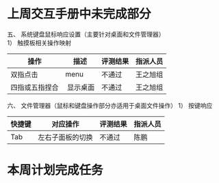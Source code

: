 # 上周交互手册中未完成部分
五、 系统键盘鼠标响应设置（主要针对桌面和文件管理器）  
1） 触摸板相关操作映射  

操作|描述|评测结果|指派人员|
----|------|----|----
双指点击 |menu|不通过|王之旭组
四指或五指捏合| 显示桌面|不通过|王之旭组

六、 文件管理器（鼠标和键盘操作部分亦适用于桌面文件操作）
1） 按键响应

快捷键|对应操作|评测结果|指派人员
----|------|----|----
Tab|左右子面板的切换|不通过 | 陈鹏



# 本周计划完成任务

